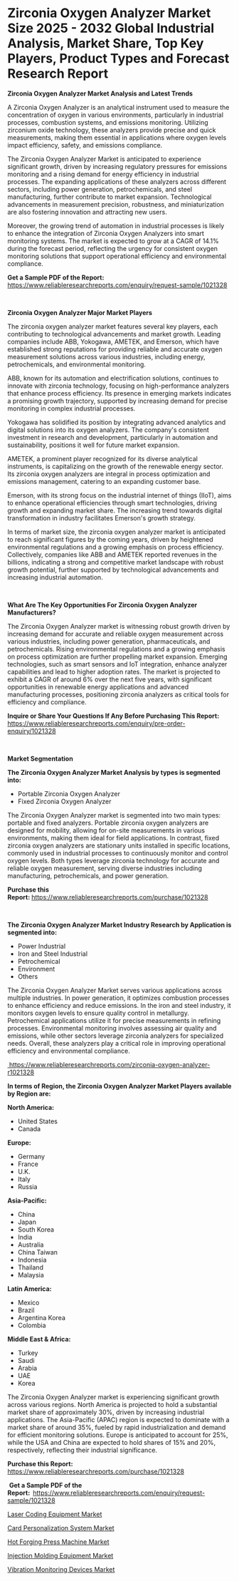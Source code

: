 <p><h1>Zirconia Oxygen Analyzer Market Size 2025 - 2032 Global Industrial Analysis, Market Share, Top Key Players, Product Types and Forecast Research Report</h1></p><p><strong>Zirconia Oxygen Analyzer Market Analysis and Latest Trends</strong></p>
<p><p>A Zirconia Oxygen Analyzer is an analytical instrument used to measure the concentration of oxygen in various environments, particularly in industrial processes, combustion systems, and emissions monitoring. Utilizing zirconium oxide technology, these analyzers provide precise and quick measurements, making them essential in applications where oxygen levels impact efficiency, safety, and emissions compliance.</p><p>The Zirconia Oxygen Analyzer Market is anticipated to experience significant growth, driven by increasing regulatory pressures for emissions monitoring and a rising demand for energy efficiency in industrial processes. The expanding applications of these analyzers across different sectors, including power generation, petrochemicals, and steel manufacturing, further contribute to market expansion. Technological advancements in measurement precision, robustness, and miniaturization are also fostering innovation and attracting new users.</p><p>Moreover, the growing trend of automation in industrial processes is likely to enhance the integration of Zirconia Oxygen Analyzers into smart monitoring systems. The market is expected to grow at a CAGR of 14.1% during the forecast period, reflecting the urgency for consistent oxygen monitoring solutions that support operational efficiency and environmental compliance.</p></p>
<p><strong>Get a Sample PDF of the Report:&nbsp;</strong> <a href="https://www.reliableresearchreports.com/enquiry/request-sample/1021328?utm_campaign=36&utm_medium=2&utm_source=Github&utm_content=ia&utm_term=08042025&utm_id=zirconia-oxygen-analyzer">https://www.reliableresearchreports.com/enquiry/request-sample/1021328</a></p>
<p>&nbsp;</p>
<p><strong>Zirconia Oxygen Analyzer Major Market Players</strong></p>
<p><p>The zirconia oxygen analyzer market features several key players, each contributing to technological advancements and market growth. Leading companies include ABB, Yokogawa, AMETEK, and Emerson, which have established strong reputations for providing reliable and accurate oxygen measurement solutions across various industries, including energy, petrochemicals, and environmental monitoring.</p><p>ABB, known for its automation and electrification solutions, continues to innovate with zirconia technology, focusing on high-performance analyzers that enhance process efficiency. Its presence in emerging markets indicates a promising growth trajectory, supported by increasing demand for precise monitoring in complex industrial processes.</p><p>Yokogawa has solidified its position by integrating advanced analytics and digital solutions into its oxygen analyzers. The company's consistent investment in research and development, particularly in automation and sustainability, positions it well for future market expansion.</p><p>AMETEK, a prominent player recognized for its diverse analytical instruments, is capitalizing on the growth of the renewable energy sector. Its zirconia oxygen analyzers are integral in process optimization and emissions management, catering to an expanding customer base.</p><p>Emerson, with its strong focus on the industrial internet of things (IIoT), aims to enhance operational efficiencies through smart technologies, driving growth and expanding market share. The increasing trend towards digital transformation in industry facilitates Emerson's growth strategy.</p><p>In terms of market size, the zirconia oxygen analyzer market is anticipated to reach significant figures by the coming years, driven by heightened environmental regulations and a growing emphasis on process efficiency. Collectively, companies like ABB and AMETEK reported revenues in the billions, indicating a strong and competitive market landscape with robust growth potential, further supported by technological advancements and increasing industrial automation.</p></p>
<p>&nbsp;</p>
<p><strong>What Are The Key Opportunities For Zirconia Oxygen Analyzer Manufacturers?</strong></p>
<p><p>The Zirconia Oxygen Analyzer market is witnessing robust growth driven by increasing demand for accurate and reliable oxygen measurement across various industries, including power generation, pharmaceuticals, and petrochemicals. Rising environmental regulations and a growing emphasis on process optimization are further propelling market expansion. Emerging technologies, such as smart sensors and IoT integration, enhance analyzer capabilities and lead to higher adoption rates. The market is projected to exhibit a CAGR of around 6% over the next five years, with significant opportunities in renewable energy applications and advanced manufacturing processes, positioning zirconia analyzers as critical tools for efficiency and compliance.</p></p>
<p><strong>Inquire or Share Your Questions If Any Before Purchasing This Report:</strong> <a href="https://www.reliableresearchreports.com/enquiry/pre-order-enquiry/1021328?utm_campaign=36&utm_medium=2&utm_source=Github&utm_content=ia&utm_term=08042025&utm_id=zirconia-oxygen-analyzer">https://www.reliableresearchreports.com/enquiry/pre-order-enquiry/1021328</a></p>
<p>&nbsp;</p>
<p><strong>Market Segmentation</strong></p>
<p><strong>The Zirconia Oxygen Analyzer Market Analysis by types is segmented into:</strong></p>
<p><ul><li>Portable Zirconia Oxygen Analyzer</li><li>Fixed Zirconia Oxygen Analyzer</li></ul></p>
<p><p>The Zirconia Oxygen Analyzer market is segmented into two main types: portable and fixed analyzers. Portable zirconia oxygen analyzers are designed for mobility, allowing for on-site measurements in various environments, making them ideal for field applications. In contrast, fixed zirconia oxygen analyzers are stationary units installed in specific locations, commonly used in industrial processes to continuously monitor and control oxygen levels. Both types leverage zirconia technology for accurate and reliable oxygen measurement, serving diverse industries including manufacturing, petrochemicals, and power generation.</p></p>
<p><strong>Purchase this Report:&nbsp;</strong><a href="https://www.reliableresearchreports.com/purchase/1021328?utm_campaign=36&utm_medium=2&utm_source=Github&utm_content=ia&utm_term=08042025&utm_id=zirconia-oxygen-analyzer">https://www.reliableresearchreports.com/purchase/1021328</a></p>
<p>&nbsp;</p>
<p><strong>The Zirconia Oxygen Analyzer Market Industry Research by Application is segmented into:</strong></p>
<p><ul><li>Power Industrial</li><li>Iron and Steel Industrial</li><li>Petrochemical</li><li>Environment</li><li>Others</li></ul></p>
<p><p>The Zirconia Oxygen Analyzer Market serves various applications across multiple industries. In power generation, it optimizes combustion processes to enhance efficiency and reduce emissions. In the iron and steel industry, it monitors oxygen levels to ensure quality control in metallurgy. Petrochemical applications utilize it for precise measurements in refining processes. Environmental monitoring involves assessing air quality and emissions, while other sectors leverage zirconia analyzers for specialized needs. Overall, these analyzers play a critical role in improving operational efficiency and environmental compliance.</p></p>
<p><a href="https://www.reliableresearchreports.com/zirconia-oxygen-analyzer-r1021328?utm_campaign=36&utm_medium=2&utm_source=Github&utm_content=ia&utm_term=08042025&utm_id=zirconia-oxygen-analyzer">&nbsp;https://www.reliableresearchreports.com/zirconia-oxygen-analyzer-r1021328</a></p>
<p><strong>In terms of Region, the Zirconia Oxygen Analyzer Market Players available by Region are:</strong></p>
<p>
    <p> <strong> North America: </strong>
        <ul>
            <li>United States</li>
            <li>Canada</li>
        </ul>
        </p> 
    <p> <strong> Europe: </strong>
        <ul>
            <li>Germany</li>
            <li>France</li>
            <li>U.K.</li>
            <li>Italy</li>
            <li>Russia</li>
        </ul>
        </p> 
    <p> <strong> Asia-Pacific: </strong>
        <ul>
            <li>China</li>
            <li>Japan</li>
            <li>South Korea</li>
            <li>India</li>
            <li>Australia</li>
            <li>China Taiwan</li>
            <li>Indonesia</li>
            <li>Thailand</li>
            <li>Malaysia</li>
        </ul>
        </p> 
    <p> <strong> Latin America: </strong>
        <ul>
            <li>Mexico</li>
            <li>Brazil</li>
            <li>Argentina Korea</li>
            <li>Colombia</li>
        </ul>
        </p> 
    <p> <strong> Middle East & Africa: </strong>
        <ul>
            <li>Turkey</li>
            <li>Saudi</li>
            <li>Arabia</li>
            <li>UAE</li>
            <li>Korea</li>
        </ul>
    </p>
    </p>
<p><p>The Zirconia Oxygen Analyzer market is experiencing significant growth across various regions. North America is projected to hold a substantial market share of approximately 30%, driven by increasing industrial applications. The Asia-Pacific (APAC) region is expected to dominate with a market share of around 35%, fueled by rapid industrialization and demand for efficient monitoring solutions. Europe is anticipated to account for 25%, while the USA and China are expected to hold shares of 15% and 20%, respectively, reflecting their industrial significance.</p></p>
<p><strong>Purchase this Report: </strong><a href="https://www.reliableresearchreports.com/purchase/1021328?utm_campaign=36&utm_medium=2&utm_source=Github&utm_content=ia&utm_term=08042025&utm_id=zirconia-oxygen-analyzer">https://www.reliableresearchreports.com/purchase/1021328</a></p>
<p>&nbsp;<strong>Get a Sample PDF of the Report:&nbsp;&nbsp;</strong><a href="https://www.reliableresearchreports.com/enquiry/request-sample/1021328?utm_campaign=36&utm_medium=2&utm_source=Github&utm_content=ia&utm_term=08042025&utm_id=zirconia-oxygen-analyzer">https://www.reliableresearchreports.com/enquiry/request-sample/1021328</a></p>
<p><strong></strong></p>
<p><p><a href="https://github.com/neilycalanww/Market-Research-Report-List-1/blob/main/laser-coding-equipment-market.md?utm_campaign=36&utm_medium=2&utm_source=Github&utm_content=ia&utm_term=08042025&utm_id=zirconia-oxygen-analyzer">Laser Coding Equipment Market</a></p><p><a href="https://github.com/gackesaizaze/Market-Research-Report-List-1/blob/main/card-personalization-system-market.md?utm_campaign=36&utm_medium=2&utm_source=Github&utm_content=ia&utm_term=08042025&utm_id=zirconia-oxygen-analyzer">Card Personalization System Market</a></p><p><a href="https://github.com/adelanwkadua/Market-Research-Report-List-1/blob/main/hot-forging-press-machine-market.md?utm_campaign=36&utm_medium=2&utm_source=Github&utm_content=ia&utm_term=08042025&utm_id=zirconia-oxygen-analyzer">Hot Forging Press Machine Market</a></p><p><a href="https://github.com/wakerizaak8g/Market-Research-Report-List-1/blob/main/injection-molding-equipment-market.md?utm_campaign=36&utm_medium=2&utm_source=Github&utm_content=ia&utm_term=08042025&utm_id=zirconia-oxygen-analyzer">Injection Molding Equipment Market</a></p><p><a href="https://github.com/pidlisseas/Market-Research-Report-List-1/blob/main/vibration-monitoring-devices-market.md?utm_campaign=36&utm_medium=2&utm_source=Github&utm_content=ia&utm_term=08042025&utm_id=zirconia-oxygen-analyzer">Vibration Monitoring Devices Market</a></p></p>